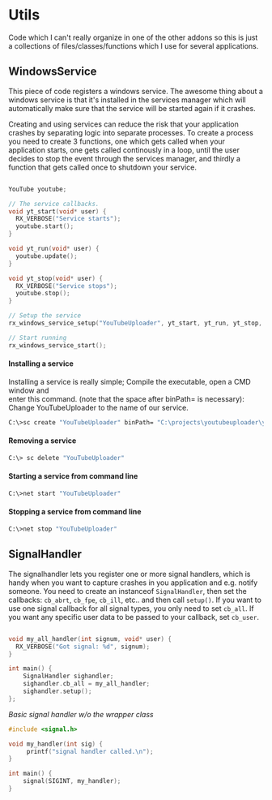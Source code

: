 # Utils

Code which I can't really organize in one of the other addons so this is just
a collections of files/classes/functions which I use for several applications.

## WindowsService

This piece of code registers a windows service. The awesome thing about a windows 
service is that it's installed in the services manager which will automatically
make sure that the service will be started again if it crashes.

Creating and using services can reduce the risk that your application crashes by
separating logic into separate processes. To create a process you need to create 
3 functions, one which gets called when your application starts, one gets called
continously in a loop, until the user decides to stop the event through the services
manager, and thirdly a function that gets called once to shutdown your service.

````c++

YouTube youtube;

// The service callbacks.
void yt_start(void* user) {
  RX_VERBOSE("Service starts");
  youtube.start();
}

void yt_run(void* user) {
  youtube.update();
}

void yt_stop(void* user) {
  RX_VERBOSE("Service stops");
  youtube.stop();
}

// Setup the service
rx_windows_service_setup("YouTubeUploader", yt_start, yt_run, yt_stop, NULL); // NULL, can be a user pointer whichs gets passed into the callbacks

// Start running
rx_windows_service_start();

````

#### Installing a service

Installing a service is really simple; Compile the executable, open a CMD window and  
enter this command. (note that the space after binPath= is necessary):  
Change YouTubeUploader to the name of our service.

````sh
C:\>sc create "YouTubeUploader" binPath= "C:\projects\youtubeuploader\youtubeuploader.exe"
````

#### Removing a service

````sh
C:\> sc delete "YouTubeUploader"
````

#### Starting a service from command line

````sh
C:\>net start "YouTubeUploader"
````

#### Stopping a service from command line

````sh
C:\>net stop "YouTubeUploader"
````

## SignalHandler

The signalhandler lets you register one or more signal handlers, which is handy when 
you want to capture crashes in you application and e.g. notify someone. You need to
create an instanceof `SignalHandler`, then set the callbacks: `cb_abrt`, `cb_fpe`, `cb_ill`, etc..
and then call `setup()`. If you want to use one signal callback for all signal types, you only need 
to set `cb_all`. If you want any specific user data to be passed to your callback, set `cb_user`.

````c++

void my_all_handler(int signum, void* user) {
  RX_VERBOSE("Got signal: %d", signum);     
}

int main() {
    SignalHandler sighandler;
    sighandler.cb_all = my_all_handler;
    sighandler.setup();
};

````

_Basic signal handler w/o the wrapper class_
````c++
#include <signal.h>

void my_handler(int sig) {
     printf("signal handler called.\n");
}

int main() {
    signal(SIGINT, my_handler);
}
````
